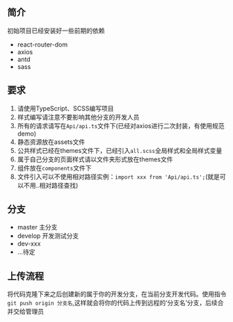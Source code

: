 ## 简介

初始项目已经安装好一些前期的依赖

- react-router-dom
- axios
- antd
- sass


## 要求

1. 请使用TypeScript、SCSS编写项目
2. 样式编写请注意不要影响其他分支的开发人员
3. 所有的请求请写在`Api/api.ts`文件下(已经对axios进行二次封装，有使用规范demo)
4. 静态资源放在assets文件
5. 公共样式已经在themes文件下，已经引入`all.scss`全局样式和全局样式变量
6. 属于自己分支的页面样式请以文件夹形式放在themes文件
7. 组件放在`components`文件下
8. 文件引入可以不使用相对路径实例：`import xxx from 'Api/api.ts';`(就是可以不用..相对路径查找)

## 分支

- master 主分支
- develop 开发测试分支
- dev-xxx
- ...待定

## 上传流程

将代码克隆下来之后创建新的属于你的开发分支，在当前分支开发代码。使用指令`git push origin 分支名`,这样就会将你的代码上传到远程的‘分支名’分支，后续合并交给管理员

